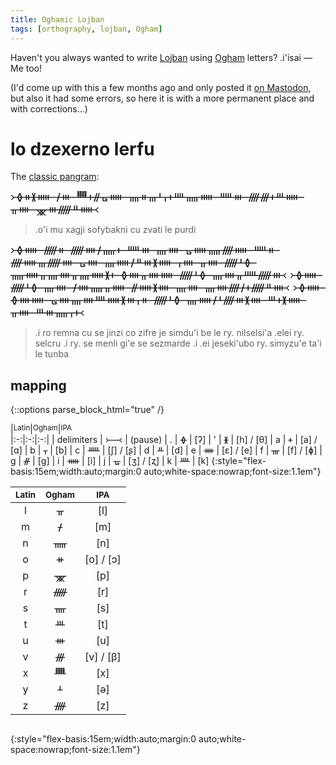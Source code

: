 ```yaml
---
title: Oghamic Lojban
tags: [orthography, lojban, Ogham]
---
```


Haven't you always wanted to write [Lojban] using [Ogham] letters? .i'isai — Me too!

(I'd come up with this a few months ago and only posted it [on Mastodon](https://mas.to/@rexsa/109956933715872457), but also it had some errors, so here it is with a more permanent place and with corrections…)


# lo dzexerno lerfu

The [classic pangram](https://mw.lojban.org/papri/.o'i_mu_xagji_sofybakni_cu_zvati_le_purdi):

<div style="font-size:1.2em">
᚛ᚖᚑᚕᚔ ᚋᚒ ᚙᚐᚌᚗᚔ ᚄᚑᚃᚆᚁᚐᚉᚅᚔ ᚊᚒ ᚎᚍᚐᚈᚔ ᚂᚓ ᚘᚒᚏᚇᚔ᚜
</div>

> .o'i mu xagji sofybakni cu zvati le purdi

<div style="font-size:1.2em">
᚛ᚖᚔ ᚏᚑ ᚏᚓᚋᚅᚐ ᚊᚒ ᚄᚓ ᚗᚔᚅᚎᚔ ᚊᚑ ᚎᚔᚃᚏᚓ ᚗᚓ ᚄᚔᚋᚇᚒᚕᚔ ᚁᚓ ᚂᚓ ᚏᚆᚖ ᚅᚔᚂᚄᚓᚂᚄᚔᚕᚐ ᚖᚓᚂᚓᚔ ᚏᚆᚖ ᚄᚓᚂᚊᚏᚒ᚜  
᚛ᚖᚔ ᚏᚆᚖ ᚄᚓ ᚋᚓᚅᚂᚔ ᚌᚔᚕᚓ ᚄᚓ ᚄᚓᚎᚋᚐᚏᚇᚓ᚜  
᚛ᚖᚔ ᚖᚓᚔ ᚗᚓᚄᚓᚉᚔᚕᚒᚁᚑ ᚏᚆᚖ ᚄᚔᚋᚆᚎᚒᚕᚓ ᚈᚐᚕᚔ ᚂᚓ ᚈᚒᚅᚁᚐ᚜  
</div>

> .i ro remna cu se jinzi co zifre je simdu'i be le ry. nilselsi'a .elei ry. selcru  .i ry. se menli gi'e se sezmarde  .i .ei jeseki'ubo ry. simyzu'e ta'i le tunba  


## mapping

{::options parse_block_html="true" /}
<div style="display:flex;flex-flow:row wrap">
| <small>Latin</small> | <small>Ogham</small> | <small>IPA</small>
|:-:|:-:|:-:|
| delimiters | ᚛  ᚜ | (pause)
| . | ᚖ | [ʔ]
| ' | ᚕ | [h] / [θ]
| a | ᚐ | [a] / [ɑ]
| b | ᚁ | [b]
| c | ᚊ | [ʃ] / [ʂ]
| d | ᚇ | [d]
| e | ᚓ | [ɛ] / [e]
| f | ᚃ | [f] / [ɸ]
| g | ᚌ | [ɡ]
| i | ᚔ | [i]
| j | ᚗ | [ʒ] / [ʐ]
| k | ᚉ | [k]
{:style="flex-basis:15em;width:auto;margin:0 auto;white-space:nowrap;font-size:1.1em"}

| <small>Latin</small> | <small>Ogham</small> | <small>IPA</small>
|:-:|:-:|:-:|
| l | ᚂ | [l]
| m | ᚋ | [m]
| n | ᚅ | [n]
| o | ᚑ | [o] / [ɔ]
| p | ᚘ | [p]
| r | ᚏ | [r]
| s | ᚄ | [s]
| t | ᚈ | [t]
| u | ᚒ | [u]
| v | ᚍ | [v] / [β]
| x | ᚙ | [x]
| y | ᚆ | [ə]
| z | ᚎ | [z]
{:style="flex-basis:15em;width:auto;margin:0 auto;white-space:nowrap;font-size:1.1em"}
</div>


[Lojban]: https://en.wikipedia.org/wiki/Lojban
[Ogham]: https://en.wikipedia.org/wiki/Ogham
